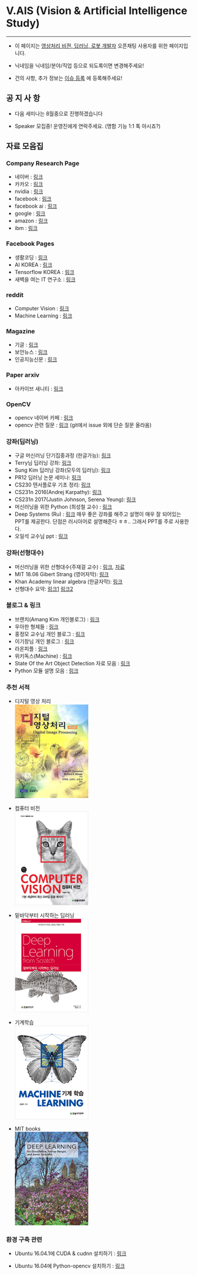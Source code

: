 # V.AIS (Vision & Artificial Intelligence Study)
---
- 이 페이지는 [영상처리 비젼, 딥러닝, 로봇 개발자](https://open.kakao.com/o/ghU9D1o) 오픈채팅 사용자를 위한 페이지입니다.

- 닉네임을 닉네임/분야/직업 등으로 되도록이면 변경해주세요!

- 건의 사항, 추가 정보는 [이슈 등록](https://github.com/OpenCVDL/OpenCVDL.github.io/issues) 에 등록해주세요!

## 공 지 사 항
- 다음 세미나는 8월중으로 진행하겠습니다

- Speaker 모집중! 운영진에게 연락주세요. (명함 기능 1:1 톡 아시죠?)

## 자료 모음집

### Company Research Page
- 네이버 : [링크](http://d2.naver.com/home)  
- 카카오 : [링크](http://tech.kakao.com/)  
- nvidia : [링크](https://www.nvidia.com/en-us/research/)  
- facebook : [링크](https://research.fb.com/)
- facebook ai : [링크](https://facebook.ai)  
- google : [링크](https://research.google.com/)  
- amazon : [링크](https://www.amazon.jobs/en/job_categories/research-science)  
- ibm : [링크](http://www.research.ibm.com/)  

### Facebook Pages
- 생활코딩 : [링크](https://www.facebook.com/groups/iamplanner/)  
- AI KOREA : [링크](https://www.facebook.com/groups/AIKoreaOpen/)  
- Tensorflow KOREA : [링크](https://www.facebook.com/groups/TensorFlowKR/about/)  
- 새벽을 여는 IT 연구소 : [링크](http://www.tdii.me/)  

### reddit
- Computer Vision : [링크](https://www.reddit.com/r/computervision/)  
- Machine Learning : [링크](https://www.reddit.com/r/MachineLearning/)  

### Magazine
- 기글 : [링크](https://gigglehd.com/gg/)  
- 보안뉴스 : [링크](http://www.securityworldmag.co.kr/)  
- 인공지능신문 : [링크](http://www.aitimes.kr/)  

### Paper arxiv
- 아카이브 새니티 : [링크](http://www.arxiv-sanity.com/)  

### OpenCV
- opencv 네이버 카페 : [링크](http://cafe.naver.com/opencv)  
- opencv 관련 질문 : [링크](http://answers.opencv.org/questions/)
(git에서 issue 외에 단순 질문 올라옴)

### 강좌(딥러닝)
- 구글 머신러닝 단기집중과정 (한글가능): [링크](https://developers.google.com/machine-learning/crash-course/)  
- Terry님 딥러닝 강좌: [링크](https://www.youtube.com/watch?v=D4zqigCb8co&list=PL0oFI08O71gKEXITQ7OG2SCCXkrtid7Fq )  
- Sung Kim 딥러닝 강좌(모두의 딥러닝): [링크](https://www.youtube.com/watch?v=BS6O0zOGX4E&list=PLlMkM4tgfjnLSOjrEJN31gZATbcj_MpUm)  
- PR12 딥러닝 논문 세미나: [링크](https://www.youtube.com/playlist?list=PLlMkM4tgfjnJhhd4wn5aj8fVTYJwIpWkS)
- CS230 텐서플로우 기초 정리: [링크](https://cs230-stanford.github.io/tensorflow-getting-started.html)
- CS231n 2016(Andrej Karpathy): [링크](https://www.youtube.com/playlist?list=PLlJy-eBtNFt6EuMxFYRiNRS07MCWN5UIA)  
- CS231n 2017(Justin Johnson, Serena Yeung): [링크](https://www.youtube.com/watch?v=vT1JzLTH4G4&list=PL3FW7Lu3i5JvHM8ljYj-zLfQRF3EO8sYv)  
- 머신러닝을 위한 Python (최성철 교수) :
[링크](http://www.edwith.org/aipython)  
- Deep Systems (Ru) :
[링크](https://deepsystems.ai/reviews)   매우 좋은 강좌를 해주고 설명이 매우 잘 되어있는 PPT를 제공한다. 단점은 러시아어로 설명해준다 ㅎㅎ.. 그래서 PPT를 주로 사용한다.  
- 오일석 교수님 ppt :
[링크](http://cv.jbnu.ac.kr/index.php?mid=ml)  

### 강좌(선형대수)
- 머신러닝을 위한 선형대수(주재걸 교수) :
[링크](http://www.edwith.org/linearalgebra4ai), [자료](https://github.com/OpenCVDL/OpenCVDL.github.io/raw/master/files/머신러닝을_위한_선형대수.zip)  
- MIT 18.06 Gibert Strang (영어자막):
[링크](https://www.youtube.com/watch?v=ZK3O402wf1c&list=PLE7DDD91010BC51F8)
- Khan Academy linear algebra (한글자막):
[링크](https://ko.khanacademy.org/math/linear-algebra)
- 선형대수 요약:
[링크1](https://towardsdatascience.com/linear-algebra-cheat-sheet-for-deep-learning-cd67aba4526c) [링크2](http://cs231n.github.io/python-numpy-tutorial/)

### 블로그 & 링크
- 브랜치(Amang Kim 개인블로그) : [링크](https://brunch.co.kr/@amangkim)  
- 우아한 형제들 : [링크](http://woowabros.github.io/)  
- 홍정모 교수님 개인 블로그 : [링크](https://blog.naver.com/prologue/PrologueList.nhn?blogId=atelierjpro)  
- 이기창님 개인 블로그 : [링크](https://ratsgo.github.io/)
- 라온피플 : [링크](https://laonple.blog.me/221019319607)  
- 위키독스(Machine) : [링크](https://wikidocs.net/book/587)  
- State Of the Art Object Detection 자료 모음 : [링크](https://handong1587.github.io/deep_learning/2015/10/09/object-detection.html)
- Python 모듈 설명 모음 : [링크](http://awesome-python.com/)
### 추천 서적
- 디지털 영상 처리  
[<img src="./cover/DIP.jpg" width="200" height="255">](http://book.naver.com/bookdb/book_detail.nhn?bid=7538935)

- 컴퓨터 비전  
[<img src="./cover/CV.jpg" width="200" height="255">](http://book.naver.com/bookdb/book_detail.nhn?bid=7973898)

- 밑바닥부터 시작하는 딥러닝  
[<img src="./cover/scratch.jpg" width="200" height="255">](http://book.naver.com/bookdb/book_detail.nhn?bid=11492334)

- 기계학습  
[<img src="./cover/ML.jpg" width="200" height="255">](http://book.naver.com/bookdb/book_detail.nhn?bid=12873234)

- MIT books  
[<img src="./cover/MIT.jpg" width="200" height="255">](http://www.deeplearningbook.org)


### 환경 구축 관련
- Ubuntu 16.04.1에 CUDA & cudnn 설치하기 : [링크](http://jerrytory.tistory.com/4?category=695214)

- Ubuntu 16.04에 Python-opencv 설치하기 : [링크](https://m.blog.naver.com/samsjang/220758479643)
